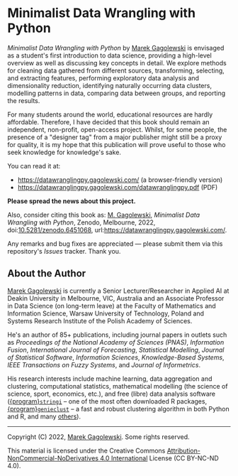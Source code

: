 # Minimalist Data Wrangling with Python

*Minimalist Data Wrangling with Python* by [Marek Gagolewski][1]
is envisaged as a student's first
introduction to data science, providing a high-level overview as well as
discussing key concepts in detail. We explore methods for
cleaning data gathered from different sources, transforming, selecting, and
extracting features, performing exploratory data analysis and dimensionality
reduction, identifying naturally occurring data clusters, modelling patterns in
data, comparing data between groups, and reporting the results.

For many students around the world, educational resources are hardly
affordable. Therefore, I have decided that this book should remain
an independent, non-profit, open-access project.
Whilst, for some people, the presence of a "designer tag" from a
major publisher might still be a proxy for quality, it is my hope
that this publication will prove useful to those who seek knowledge for
knowledge's sake.

You can read it at:

* <https://datawranglingpy.gagolewski.com/> (a browser-friendly version)
* <https://datawranglingpy.gagolewski.com/datawranglingpy.pdf> (PDF)

**Please spread the news about this project.**

Also, consider citing this book as:
[M. Gagolewski][1], *Minimalist Data Wrangling with Python*,
Zenodo, Melbourne, 2022,
doi:[10.5281/zenodo.6451068](https://dx.doi.org/10.5281/zenodo.6451068),
url:<https://datawranglingpy.gagolewski.com/>.

Any remarks and bug fixes are appreciated — please submit them via
this repository's *Issues* tracker. Thank you.



## About the Author

[Marek Gagolewski][1]
is currently a Senior Lecturer/Researcher in Applied AI at Deakin University
in Melbourne, VIC, Australia and an Associate Professor in Data Science
(on long-term leave) at the Faculty of Mathematics and Information Science,
Warsaw University of Technology, Poland and Systems Research Institute
of the Polish Academy of Sciences.

He's an author of 85+ publications, including journal papers
in outlets such as *Proceedings of the National Academy of Sciences (PNAS)*,
*Information Fusion*, *International Journal of Forecasting*,
*Statistical Modelling*, *Journal of Statistical Software*,
*Information Sciences*, *Knowledge-Based Systems*,
*IEEE Transactions on Fuzzy Systems*, and *Journal of Informetrics*.

His research interests include machine learning, data aggregation and
clustering, computational statistics, mathematical modelling
(the science of science, sport, economics, etc.), and free (libre)
data analysis software
([{program}`stringi`](https://stringi.gagolewski.com) – one of the most
often downloaded R packages,
[{program}`genieclust`](https://genieclust.gagolewski.com) – a fast
and robust clustering algorithm in both Python and R,
and many [others](https://github.com/gagolews)).


--------------------------------------------------------------------------------

Copyright (C) 2022, [Marek Gagolewski][1]. Some rights reserved.

This material is licensed under the Creative Commons
[Attribution-NonCommercial-NoDerivatives 4.0 International][2] License
(CC BY-NC-ND 4.0).

[1]: https://www.gagolewski.com
[2]: https://creativecommons.org/licenses/by-nc-nd/4.0/

